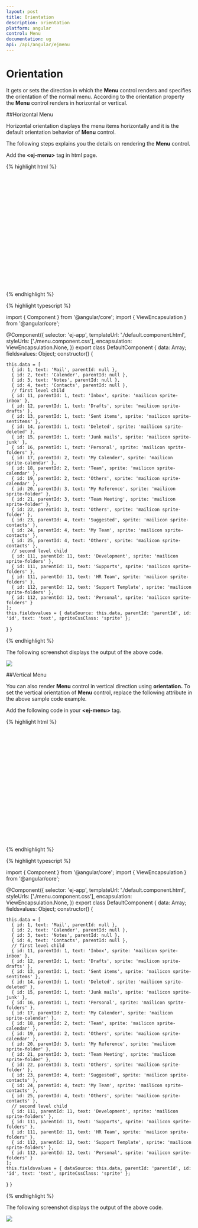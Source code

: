 ```yaml
---
layout: post
title: Orientation
description: orientation
platform: angular
control: Menu
documentation: ug
api: /api/angular/ejmenu
---
```


# Orientation

It gets or sets the direction in which the **Menu** control renders and specifies the orientation of the normal menu.  According to the orientation property the **Menu** control renders in horizontal or vertical.

##Horizontal Menu

Horizontal orientation displays the menu items horizontally and it is the default orientation behavior of **Menu** control. 

The following steps explains you the details on rendering the **Menu** control. 

Add the **&lt;ej-menu&gt;** tag in html page.

{% highlight html %}

<div id="menu_controls" style="height:300px">
<ej-menu id="temp" height="30px" [fields.dataSource]="data" [fields]="fieldsvalues">

</ej-menu>
</div>

{% endhighlight %}

{% highlight typescript %}

import { Component } from '@angular/core';
import { ViewEncapsulation } from '@angular/core';

@Component({
  selector: 'ej-app',
  templateUrl: './default.component.html',
  styleUrls: ['./menu.component.css'],
  encapsulation: ViewEncapsulation.None,
})
export class DefaultComponent {
  data: Array<any>;
  fieldsvalues: Object;
  constructor() {

    this.data = [
      { id: 1, text: 'Mail', parentId: null },
      { id: 2, text: 'Calender', parentId: null },
      { id: 3, text: 'Notes', parentId: null },
      { id: 4, text: 'Contacts', parentId: null },
      // first level child
      { id: 11, parentId: 1, text: 'Inbox', sprite: 'mailicon sprite-inbox' },
      { id: 12, parentId: 1, text: 'Drafts', sprite: 'mailicon sprite-drafts' },
      { id: 13, parentId: 1, text: 'Sent items', sprite: 'mailicon sprite-sentitems' },
      { id: 14, parentId: 1, text: 'Deleted', sprite: 'mailicon sprite-deleted' },
      { id: 15, parentId: 1, text: 'Junk mails', sprite: 'mailicon sprite-junk' },
      { id: 16, parentId: 1, text: 'Personal', sprite: 'mailicon sprite-folders' },
      { id: 17, parentId: 2, text: 'My Calender', sprite: 'mailicon sprite-calendar' },
      { id: 18, parentId: 2, text: 'Team', sprite: 'mailicon sprite-calendar' },
      { id: 19, parentId: 2, text: 'Others', sprite: 'mailicon sprite-calendar' },
      { id: 20, parentId: 3, text: 'My Reference', sprite: 'mailicon sprite-folder' },
      { id: 21, parentId: 3, text: 'Team Meeting', sprite: 'mailicon sprite-folder' },
      { id: 22, parentId: 3, text: 'Others', sprite: 'mailicon sprite-folder' },
      { id: 23, parentId: 4, text: 'Suggested', sprite: 'mailicon sprite-contacts' },
      { id: 24, parentId: 4, text: 'My Team', sprite: 'mailicon sprite-contacts' },
      { id: 25, parentId: 4, text: 'Others', sprite: 'mailicon sprite-contacts' },
      // second level child
      { id: 111, parentId: 11, text: 'Development', sprite: 'mailicon sprite-folders' },
      { id: 111, parentId: 11, text: 'Supports', sprite: 'mailicon sprite-folders' },
      { id: 111, parentId: 11, text: 'HR Team', sprite: 'mailicon sprite-folders' },
      { id: 112, parentId: 12, text: 'Support Template', sprite: 'mailicon sprite-folders' },
      { id: 112, parentId: 12, text: 'Personal', sprite: 'mailicon sprite-folders' }
    ];
    this.fieldsvalues = { dataSource: this.data, parentId: 'parentId', id: 'id', text: 'text', spriteCssClass: 'sprite' };

  }
}

{% endhighlight %}

The following screenshot displays the output of the above code.        

![](/angular/Menu/Orientation_images/Orientation_img1.png) 


##Vertical Menu

You can also render **Menu** control in vertical direction using **orientation.** To set the vertical orientation of **Menu** control, replace the following attribute in the above sample code example.

Add the following code in your **&lt;ej-menu&gt;** tag.

{% highlight html %}

<div id="menu_controls" style="height:300px">
<ej-menu id="temp" height="150px" [fields.dataSource]="data" [fields]="fieldsvalues" orientation="vertical">

</ej-menu>
</div>

{% endhighlight %}

{% highlight typescript %}

import { Component } from '@angular/core';
import { ViewEncapsulation } from '@angular/core';

@Component({
  selector: 'ej-app',
  templateUrl: './default.component.html',
  styleUrls: ['./menu.component.css'],
  encapsulation: ViewEncapsulation.None,
})
export class DefaultComponent {
  data: Array<any>;
  fieldsvalues: Object;
  constructor() {

    this.data = [
      { id: 1, text: 'Mail', parentId: null },
      { id: 2, text: 'Calender', parentId: null },
      { id: 3, text: 'Notes', parentId: null },
      { id: 4, text: 'Contacts', parentId: null },
      // first level child
      { id: 11, parentId: 1, text: 'Inbox', sprite: 'mailicon sprite-inbox' },
      { id: 12, parentId: 1, text: 'Drafts', sprite: 'mailicon sprite-drafts' },
      { id: 13, parentId: 1, text: 'Sent items', sprite: 'mailicon sprite-sentitems' },
      { id: 14, parentId: 1, text: 'Deleted', sprite: 'mailicon sprite-deleted' },
      { id: 15, parentId: 1, text: 'Junk mails', sprite: 'mailicon sprite-junk' },
      { id: 16, parentId: 1, text: 'Personal', sprite: 'mailicon sprite-folders' },
      { id: 17, parentId: 2, text: 'My Calender', sprite: 'mailicon sprite-calendar' },
      { id: 18, parentId: 2, text: 'Team', sprite: 'mailicon sprite-calendar' },
      { id: 19, parentId: 2, text: 'Others', sprite: 'mailicon sprite-calendar' },
      { id: 20, parentId: 3, text: 'My Reference', sprite: 'mailicon sprite-folder' },
      { id: 21, parentId: 3, text: 'Team Meeting', sprite: 'mailicon sprite-folder' },
      { id: 22, parentId: 3, text: 'Others', sprite: 'mailicon sprite-folder' },
      { id: 23, parentId: 4, text: 'Suggested', sprite: 'mailicon sprite-contacts' },
      { id: 24, parentId: 4, text: 'My Team', sprite: 'mailicon sprite-contacts' },
      { id: 25, parentId: 4, text: 'Others', sprite: 'mailicon sprite-contacts' },
      // second level child
      { id: 111, parentId: 11, text: 'Development', sprite: 'mailicon sprite-folders' },
      { id: 111, parentId: 11, text: 'Supports', sprite: 'mailicon sprite-folders' },
      { id: 111, parentId: 11, text: 'HR Team', sprite: 'mailicon sprite-folders' },
      { id: 112, parentId: 12, text: 'Support Template', sprite: 'mailicon sprite-folders' },
      { id: 112, parentId: 12, text: 'Personal', sprite: 'mailicon sprite-folders' }
    ];
    this.fieldsvalues = { dataSource: this.data, parentId: 'parentId', id: 'id', text: 'text', spriteCssClass: 'sprite' };

  }
}

{% endhighlight %}

The following screenshot displays the output of the above code.        

![](/angular/Menu/Orientation_images/Orientation_img2.png) 

